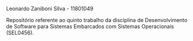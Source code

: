 Leonardo Zaniboni Silva - 11801049

Repositório referente ao quinto trabalho da disciplina de Desenvolvimento de Software para Sistemas Embarcados com Sistemas Operacionais (SEL0456).

